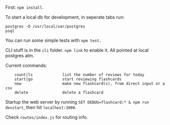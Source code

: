 First: `npm install`.

To start a local db for development, in seperate tabs run:
```
postgres -D /usr/local/var/postgres
psql
```

You can run some simple tests with `npm test.`

CLI stuff is in the `cli` folder. `npm link` to enable it. All pointed at local postgres atm.

Current commands: 
```
    count|ls             list the number of reviews for today
    start|go             start reviewing flashcards
    new                  make new flashcard(s), from direct input or a csv
    delete               delete a flashcard
```

Startup the web server by running `SET DEBUG=flashcard:* & npm run devstart`, then hit `localhost:3000`.

Check `routes/index.js` for routing info.